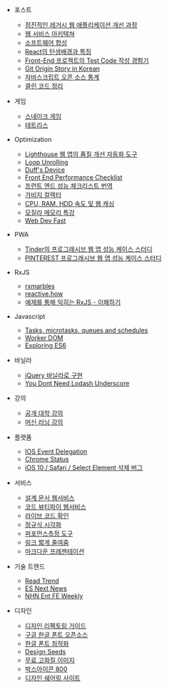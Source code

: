 - 포스트
  - [점진적인 레거시 웹 애플리케이션 개선 과정](https://www.slideshare.net/arawnkr/ss-115339631)
  - [웹 서비스 아키텍쳐](https://medium.com/@strncpy/%EB%B2%88%EC%97%AD-web-architecture-101-5fda6095688c)
  - [소프트웨어 합성](https://midojeong.github.io/2018/04/28/composing-software-translation-epilogue/)
  - [React의 탄생배경과 특징](https://medium.com/@RianCommunity/react%EC%9D%98-%ED%83%84%EC%83%9D%EB%B0%B0%EA%B2%BD%EA%B3%BC-%ED%8A%B9%EC%A7%95-4190d47a28f)
  - [Front-End 프로젝트의 Test Code 작성 경험기](https://lumiloves.github.io/2018/08/21/my-first-frontend-test-code-experience)
  - [Git Origin Story in Korean](https://sjp38.github.io/post/git_origin_story_ko/)
  - [자바스크립트 오픈 소스 통계](https://trends.builtwith.com/javascript) 
  - [클린 코드 정리](http://sungjk.github.io/2017/07/27/clean-code.html?fbclid=IwAR3j3HhaYlOYIax_BkS-QeJH9_Gv0pKwPL--hKPXHyRz1aQKXv5XhJetk5E)
- 게임
  - [스네이크 게임](https://www.youtube.com/watch?v=9TcU2C1AACw)
  - [테트리스](https://youtu.be/HEsAr2Yt2do)
- Optimization
  - [Lighthouse 웹 앱의 품질 개선 자동화 도구](https://developers.google.com/web/tools/lighthouse/?hl=ko)
  - [Loop Unrolling](https://en.wikipedia.org/wiki/Loop_unrolling)
  - [Duff's Device](https://code.i-harness.com/ko-kr/q/7d846)
  - [Front End Performance Checklist](https://github.com/thedaviddias/Front-End-Performance-Checklist/blob/master/README.md)
  - [프런트 엔드 성능 체크리스트 번역](https://github.com/ParkSB/Front-End-Performance-Checklist/blob/master/README.md)
  - [가비지 컬렉터](https://www.youtube.com/playlist?list=PLGNbPb3dQJ_78SzVNadKkMloe4pVW7iBx)
  - [CPU, RAM, HDD 속도 및 웹 캐싱](https://mingrammer.com/translation-the-hidden-components-of-web-caching/)
  - [모질라 메모리 특강](http://hacks.mozilla.or.kr/2017/11/a-crash-course-in-memory-management/)
  - [Web Dev Fast](https://web.dev/)

- PWA
  - [Tinder의 프로그래시브 웹 앱 성능 케이스 스터디](https://kyu.io/ko/tinder%EC%9D%98-%ED%94%84%EB%A1%9C%EA%B7%B8%EB%9E%98%EC%8B%9C%EB%B8%8C-%EC%9B%B9-%EC%95%B1-%EC%84%B1%EB%8A%A5-%EC%BC%80%EC%9D%B4%EC%8A%A4-%EC%8A%A4%ED%84%B0%EB%94%94/amp/?__twitter_impression=true)
  - [PINTEREST 프로그래시브 웹 앱 성능 케이스 스터디](https://kyu.io/ko/pinterest-%ED%94%84%EB%A1%9C%EA%B7%B8%EB%9E%98%EC%8B%9C%EB%B8%8C-%EC%9B%B9-%EC%95%B1-%EC%84%B1%EB%8A%A5-%EC%BC%80%EC%9D%B4%EC%8A%A4-%EC%8A%A4%ED%84%B0%EB%94%94/)

- RxJS
  - [rxmarbles](http://rxmarbles.com)
  - [reactive.how](http://reactive.how)
  - [예제를 통해 익히는 RxJS - 이해하기](http://sculove.github.io/slides/rxjs-lecture/#/)

- Javascript
  - [Tasks, microtasks, queues and schedules](https://jakearchibald.com/2015/tasks-microtasks-queues-and-schedules/)
  - [Worker DOM](https://speakerdeck.com/cramforce/workerdom-javascript-concurrency-and-the-dom?slide=16)  
  - [Exploring ES6](https://github.com/ES678/Exploring-ES6)

- 바닐라
  - [jQuery 바닐라로 구현](http://youmightnotneedjquery.com/)
  - [You Dont Need Lodash Underscore](https://github.com/you-dont-need/You-Dont-Need-Lodash-Underscore)


- 강의
  - [공개 대학 강의](http://www.kocw.net)
  - [머신 러닝 강의](https://hunkim.github.io/ml)

- 플랫폼
  - [IOS Event Delegation](http://gravitydept.com/blog/js-click-event-bubbling-on-ios)
  - [Chrome Status](https://www.chromestatus.com/features)
  - [iOS 10 / Safari / Select Element 삭제 버그](https://stackoverflow.com/questions/39557023/ios-10-safari-issue-with-select-element-no-more-in-dom)

- 서비스
  - [설계 문서 웹서비스](https://www.draw.io/)
  - [코드 뷰티파이 웹서비스](http://jsbeautifier.org/)
  - [라이브 코드 확인](https://jsbin.com/?html,output)
  - [정규식 시각화](https://regexr.com/)
  - [퍼포먼스측정 도구](https://jsperf.com/)
  - [링크 짧게 줄여줌](https://bitly.com/)
  - [마크다운 프레젠테이션](https://yhatt.github.io/marp/)

- 기술 트렌드
  - [Read Trend](http://readtrend.com/)
  - [ES Next News](http://esnextnews.com/)
  - [NHN Ent FE Weekly](https://github.com/nhnent/fe.javascript/wiki/FE-Weekly)

- 디자인
  - [디자인 리펙토링 가이드](https://medium.com/refactoring-ui/7-practical-tips-for-cheating-at-design-40c736799886)
  - [구글 한글 폰트 오픈소스](https://googlefonts.github.io/korean/)
  - [한글 폰트 최적화](http://coderifleman.tumblr.com/post/111825720099/%ED%95%9C%EA%B8%80-%EC%9B%B9-%ED%8F%B0%ED%8A%B8-%EA%B2%BD%EB%9F%89%ED%99%94%ED%95%B4-%EC%82%AC%EC%9A%A9%ED%95%98%EA%B8%B0)
  - [Design Seeds](https://www.design-seeds.com/)
  - [무료 고화질 이미지](https://www.pexels.com)
  - [박스아이콘 800](https://boxicons.com/)
  - [디자인 쉐어링 사이트](https://www.invisionapp.com/)